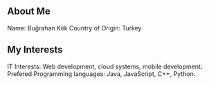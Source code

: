 ## About Me 
Name: Buğrahan Kök
Country of Origin: Turkey

## My Interests
IT Interests: Web development, cloud systems, mobile development.
Prefered Programming languages: Java, JavaScript, C++, Python.